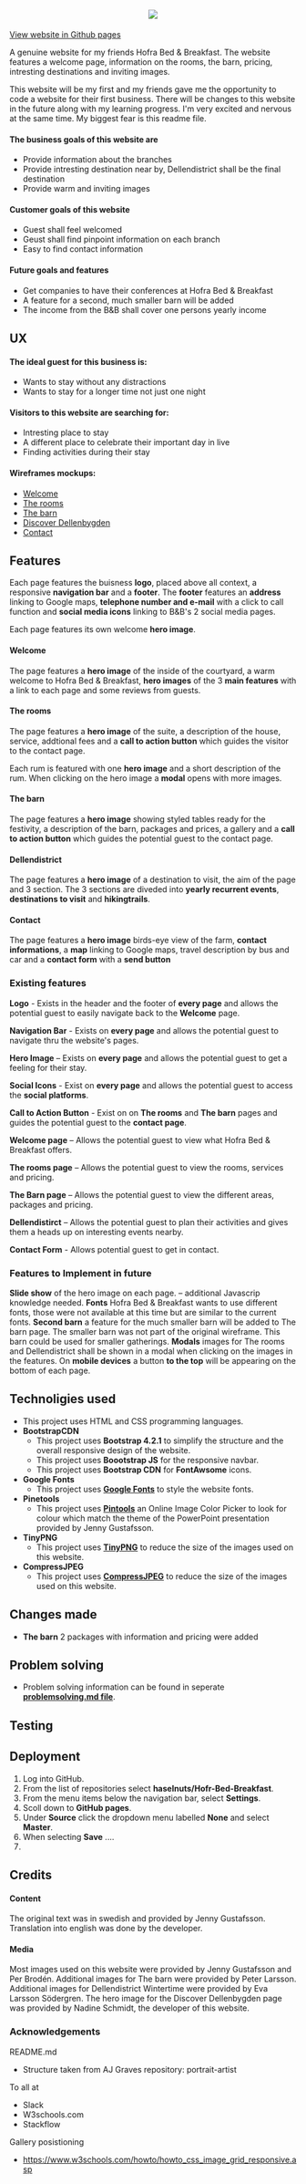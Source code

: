 <h1 align="center">
    <a href="https://github.com/haselnuts/Hofra-Bed-Breakfast" target="_blank"><img src="assets/images/logo.png"></a>
</h1><a href="

<div align="center">

[View website in Github pages](https://github.com/haselnuts/Hofra-Bed-Breakfast)
</div>

A genuine website for my friends Hofra Bed & Breakfast. The website features a welcome page, information on the rooms, the barn, pricing, 
intresting destinations and inviting images.

This website will be my first and my friends gave me the opportunity to code a website for their first business. 
There will be changes to this website in the future along with my learning progress. 
I'm very excited and nervous at the same time. My biggest fear is this readme file.

#### The business goals of this website are
- Provide information about the branches 
- Provide intresting destination near by, Dellendistrict shall be the final destination
- Provide warm and inviting images

#### Customer goals of this website
- Guest shall feel welcomed
- Geust shall find pinpoint information on each branch
- Easy to find contact information

#### Future goals and features
- Get companies to have their conferences at Hofra Bed & Breakfast
- A feature for a second, much smaller barn will be added
- The income from the B&B shall cover one persons yearly income

## UX
#### The ideal guest for this business is:
- Wants to stay without any distractions
- Wants to stay for a longer time not just one night

#### Visitors to this website are searching for:
- Intresting place to stay
- A different place to celebrate their important day in live
- Finding activities during their stay

#### Wireframes mockups:
- [Welcome](https://www.figma.com/file/MBrPn6xwBuE9RgPheqxibW/Hofra-Bed-%26-Breakfast?node-id=0%3A1)
- [The rooms](https://www.figma.com/file/MBrPn6xwBuE9RgPheqxibW/Hofra-Bed-%26-Breakfast?node-id=42%3A45)
- [The barn](https://www.figma.com/file/MBrPn6xwBuE9RgPheqxibW/Hofra-Bed-%26-Breakfast?node-id=2%3A24)
- [Discover Dellenbygden](https://www.figma.com/file/MBrPn6xwBuE9RgPheqxibW/Hofra-Bed-%26-Breakfast?node-id=2%3A25)
- [Contact](https://www.figma.com/file/MBrPn6xwBuE9RgPheqxibW/Hofra-Bed-%26-Breakfast?node-id=110%3A0)

## Features
Each page features the buisness **logo**, placed above all context, a responsive **navigation bar** and a **footer**.
The **footer** features an **address** linking to Google maps, **telephone number and e-mail** with a click to call function and 
**social media icons** linking to B&B's 2 social media pages. 

Each page features its own welcome **hero image**.

#### Welcome
The page features a **hero image** of the inside of the courtyard, a warm welcome to Hofra Bed & Breakfast, **hero images**
 of the 3 **main features** with a link to each page and some reviews from guests. 

#### The rooms
The page features a **hero image** of the suite, a description of the house, service, addtional fees and a **call to action button**
which guides the visitor to the contact page. 

Each rum is featured with one **hero image** and a short description of the rum. When clicking on the hero image a **modal** opens with more images.

#### The barn
The page features a **hero image** showing styled tables ready for the festivity, a description of the barn, packages and prices, a gallery and a 
**call to action button** which guides the potential guest to the contact page. 

#### Dellendistrict
The page features a **hero image** of a destination to visit, the aim of the page and 3 section. The 3 sections are diveded into
 **yearly recurrent events**, **destinations to visit** and **hikingtrails**.

#### Contact
The page features a **hero image** birds-eye view of the farm, **contact informations**, a **map** linking to Google maps, travel description by bus and car and a 
**contact form** with a **send button**

### Existing features
**Logo** - Exists in the header and the footer of **every page** and allows the potential guest to easily navigate back 
to the **Welcome** page.

**Navigation Bar** - Exists on **every page** and allows the potential guest to navigate thru the website's pages.

**Hero Image** – Exists on **every page** and allows the potential guest to get a feeling for their stay.

**Social Icons** - Exist on **every page** and allows the potential guest to access the **social platforms**.

**Call to Action Button** - Exist on on **The rooms** and **The barn** pages and guides the potential guest to the **contact page**.

**Welcome page** – Allows the potential guest to view what Hofra Bed & Breakfast offers.

**The rooms page** – Allows the potential guest to view the rooms, services and pricing.

**The Barn page** – Allows the potential guest to view the different areas, packages and pricing.

**Dellendistirct** – Allows the potential guest to plan their activities and gives them a heads up on interesting events nearby.

**Contact Form** - Allows potential guest to get in contact.

### Features to Implement in future
**Slide show** of the hero image on each page. – additional Javascrip knowledge needed.
**Fonts** Hofra Bed & Breakfast wants to use different fonts, those were not available at this time but are similar to the 
current fonts.
**Second barn** a feature for the much smaller barn will be added to The barn page. The smaller barn was not part of the original wireframe. This barn 
could be used for smaller gatherings.
**Modals** images for The rooms and Dellendistrict shall be shown in a modal when clicking on the images in the features.
On **mobile devices** a button **to the top** will be appearing on the bottom of each page.


## Technoligies used
- This project uses HTML and CSS programming languages.
- **BootstrapCDN**
  - This project uses **Bootstrap 4.2.1** to simplify the structure and the overall responsive design of the website.
  - This project uses **Boootstrap JS** for the responsive navbar.
  - This project uses **Bootstrap CDN** for **FontAwsome** icons.
- **Google Fonts**
  - This project uses **[Google Fonts](https://fonts.google.com/)** to style the website fonts.
- **Pinetools**
  - This project uses **[Pintools](https://pinetools.com/image-color-picker)** an Online Image Color Picker to look for colour 
  which match the theme of the PowerPoint presentation provided by Jenny Gustafsson.
- **TinyPNG**
  - This project uses **[TinyPNG](https://tinypng.com/)** to reduce the size of the images used on this website.
- **CompressJPEG**
  - This project uses **[CompressJPEG](https://compressjpeg.com/)** to reduce the size of the images used on this website.


## Changes made
 - **The barn** 2 packages with information and pricing were added

## Problem solving
- Problem solving information can be found in seperate 
**[problemsolving.md file](https://github.com/haselnuts/Hofra-Bed-Breakfast/blob/master/problemsolving.md)**.

## Testing

## Deployment
  1. Log into GitHub.
  2. From the list of repositories select **haselnuts/Hofr-Bed-Breakfast**.
  3. From the menu items below the navigation bar, select **Settings**.
  4. Scoll down to **GitHub pages**.
  5. Under **Source** click the dropdown menu labelled **None** and select **Master**.
  6. When selecting **Save** ....
  7.

## Credits
#### Content
The original text was in swedish and provided by Jenny Gustafsson. Translation into english was done by the developer. 

#### Media
Most images used on this website were provided by Jenny Gustafsson and Per Brodén.
Additional images for The barn were provided by Peter Larsson.
Additional images for Dellendistrict Wintertime were provided by Eva Larsson Södergren.
The hero image for the Discover Dellenbygden page was provided by Nadine Schmidt, the developer of this website.

### Acknowledgements

README.md 
 - Structure taken from AJ Graves repository: portrait-artist

To all at 
 - Slack
 - W3schools.com
 - Stackflow

Gallery posistioning
 -  https://www.w3schools.com/howto/howto_css_image_grid_responsive.asp



